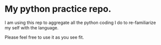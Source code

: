# My python practice repo.

I am using this rep to aggregate all the python coding I do to re-familiarize my self with the language. 

Please feel free to use it as you see fit.